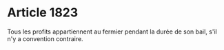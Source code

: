 # Article 1823

Tous les profits appartiennent au fermier pendant la durée de son bail, s'il n'y a convention contraire.

